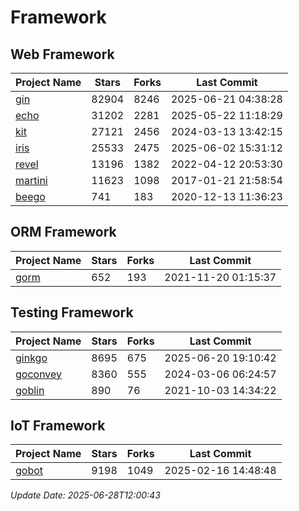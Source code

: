 # Framework

## Web Framework
| Project Name | Stars | Forks | Last Commit |
| ------------ | ----- | ----- | ----------- |
| [gin](https://github.com/gin-gonic/gin) | 82904 | 8246 | 2025-06-21 04:38:28 |
| [echo](https://github.com/labstack/echo) | 31202 | 2281 | 2025-05-22 11:18:29 |
| [kit](https://github.com/go-kit/kit) | 27121 | 2456 | 2024-03-13 13:42:15 |
| [iris](https://github.com/kataras/iris) | 25533 | 2475 | 2025-06-02 15:31:12 |
| [revel](https://github.com/revel/revel) | 13196 | 1382 | 2022-04-12 20:53:30 |
| [martini](https://github.com/go-martini/martini) | 11623 | 1098 | 2017-01-21 21:58:54 |
| [beego](https://github.com/astaxie/beego) | 741 | 183 | 2020-12-13 11:36:23 |

## ORM Framework
| Project Name | Stars | Forks | Last Commit |
| ------------ | ----- | ----- | ----------- |
| [gorm](https://github.com/jinzhu/gorm) | 652 | 193 | 2021-11-20 01:15:37 |

## Testing Framework
| Project Name | Stars | Forks | Last Commit |
| ------------ | ----- | ----- | ----------- |
| [ginkgo](https://github.com/onsi/ginkgo) | 8695 | 675 | 2025-06-20 19:10:42 |
| [goconvey](https://github.com/smartystreets/goconvey) | 8360 | 555 | 2024-03-06 06:24:57 |
| [goblin](https://github.com/franela/goblin) | 890 | 76 | 2021-10-03 14:34:22 |

## IoT Framework
| Project Name | Stars | Forks | Last Commit |
| ------------ | ----- | ----- | ----------- |
| [gobot](https://github.com/hybridgroup/gobot) | 9198 | 1049 | 2025-02-16 14:48:48 |

*Update Date: 2025-06-28T12:00:43*